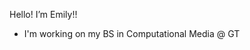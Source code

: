  Hello! I’m Emily!! 
- I'm working on my BS in Computational Media @ GT

<!---
demisemihemidemisemiemiquaver/demisemihemidemisemiemiquaver is a ✨ special ✨ repository because its `README.md` (this file) appears on your GitHub profile.
You can click the Preview link to take a look at your changes.
--->
